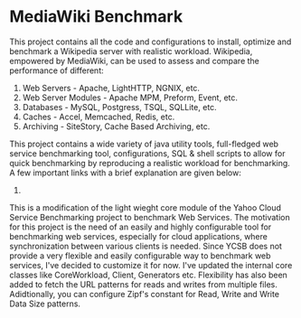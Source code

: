 # MediaWiki Benchmark
This project contains all the code and configurations to install, optimize and benchmark a Wikipedia server with realistic workload. Wikipedia, empowered by MediaWiki, can be used to assess and compare the performance of different:

1. Web Servers - Apache, LightHTTP, NGNIX, etc.
2. Web Server Modules  - Apache MPM, Preform, Event, etc.
3. Databases - MySQL, Postgress, TSQL, SQLLite, etc.
4. Caches - Accel, Memcached, Redis, etc.
5. Archiving - SiteStory, Cache Based Archiving, etc.

This project contains a wide variety of java utility tools, full-fledged web service benchmarking tool, configurations, SQL & shell scripts to allow for quick benchmarking by reproducing a realistic workload for benchmarking. A few important links with a brief explanation are given below:

1. 

This is a modification of the light wieght core module of the Yahoo Cloud Service Benchmarking project to benchmark Web Services. The motivation for this project is the need of an easily and highly configurable tool for benchmarking web services, especially for cloud applications, where synchronization between various clients is needed. Since YCSB does not provide a very flexible and easily configurable way to benchmark web services, I've decided to customize it for now. I've updated the internal core classes like CoreWorkload, Client, Generators etc. Flexibility has also been added to fetch the URL patterns for reads and writes from multiple files. Adidtionally, you can configure Zipf's constant for Read, Write and Write Data Size patterns.
